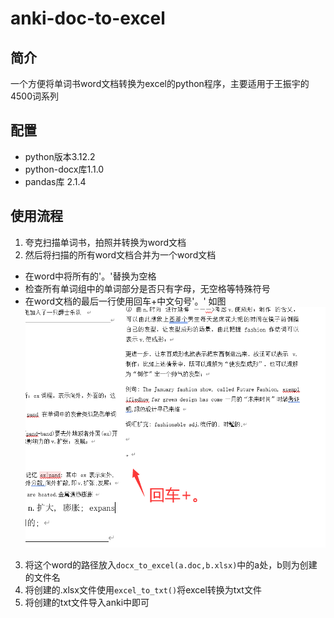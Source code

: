 # anki-doc-to-excel

## 简介
一个方便将单词书word文档转换为excel的python程序，主要适用于王振宇的4500词系列

## 配置

* python版本3.12.2
* python-docx库1.1.0
* pandas库 2.1.4

## 使用流程

1. 夸克扫描单词书，拍照并转换为word文档
2. 然后将扫描的所有word文档合并为一个word文档
* 在word中将所有的'。'替换为空格
* 检查所有单词组中的单词部分是否只有字母，无空格等特殊符号
* 在word文档的最后一行使用回车+中文句号'。'
如图
![末行回车+句号](img/示例1.png)



3. 将这个word的路径放入`docx_to_excel(a.doc,b.xlsx)`中的a处，b则为创建的文件名
4. 将创建的.xlsx文件使用`excel_to_txt()`将excel转换为txt文件
5. 将创建的txt文件导入anki中即可
